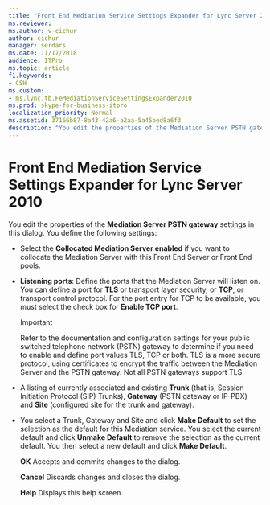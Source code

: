 ```yaml
---
title: "Front End Mediation Service Settings Expander for Lync Server 2010"
ms.reviewer: 
ms.author: v-cichur
author: cichur
manager: serdars
ms.date: 11/17/2018
audience: ITPro
ms.topic: article
f1.keywords:
- CSH
ms.custom:
- ms.lync.tb.FeMediationServiceSettingsExpander2010
ms.prod: skype-for-business-itpro
localization_priority: Normal
ms.assetid: 37166b87-8a43-42a6-a2aa-5a45bed8a6f3
description: "You edit the properties of the Mediation Server PSTN gateway settings in this dialog. You define the following settings:"
---
```


# Front End Mediation Service Settings Expander for Lync Server 2010
 
You edit the properties of the **Mediation Server PSTN gateway** settings in this dialog. You define the following settings:
  
- Select the **Collocated Mediation Server enabled** if you want to collocate the Mediation Server with this Front End Server or Front End pools.
    
- **Listening ports**: Define the ports that the Mediation Server will listen on. You can define a port for **TLS** or transport layer security, or **TCP**, or transport control protocol. For the port entry for TCP to be available, you must select the check box for **Enable TCP port**. 
    
    > [!IMPORTANT]
    > Refer to the documentation and configuration settings for your public switched telephone network (PSTN) gateway to determine if you need to enable and define port values TLS, TCP or both. TLS is a more secure protocol, using certificates to encrypt the traffic between the Mediation Server and the PSTN gateway. Not all PSTN gateways support TLS. 
  
- A listing of currently associated and existing **Trunk** (that is, Session Initiation Protocol (SIP) Trunks), **Gateway** (PSTN gateway or IP-PBX) and **Site** (configured site for the trunk and gateway).
    
- You select a Trunk, Gateway and Site and click **Make Default** to set the selection as the default for this Mediation service. You select the current default and click **Unmake Default** to remove the selection as the current default. You then select a new default and click **Make Default**.
    
  **OK** Accepts and commits changes to the dialog.
  
  **Cancel** Discards changes and closes the dialog.
  
  **Help** Displays this help screen.
  

